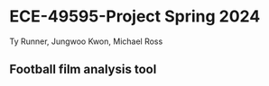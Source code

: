 # ECE-49595-Project Spring 2024
Ty Runner, Jungwoo Kwon, Michael Ross
## Football film analysis tool

